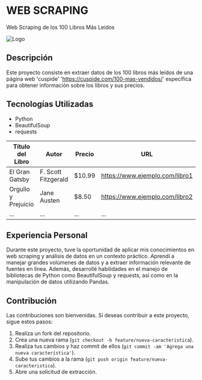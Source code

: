 
# WEB SCRAPING

Web Scraping de los 100 Libros Más Leídos

![Logo](https://scrape-it.cloud/assets/cache_image/assets/blog_img/web-scraping-with-python_1280x533_301.webp)


## Descripción
Este proyecto consiste en extraer datos de los 100 libros más leídos de una página web 'cuspide' 'https://cuspide.com/100-mas-vendidos/' específica para obtener información sobre los libros y sus precios.


## Tecnologías Utilizadas
- Python
- BeautifulSoup
- requests


| Título del Libro      | Autor         | Precio    | URL                                |
|-----------------------|---------------|-----------|------------------------------------|
| El Gran Gatsby        | F. Scott Fitzgerald | $10.99  | https://www.ejemplo.com/libro1    |
| Orgullo y Prejuicio   | Jane Austen   | $8.50     | https://www.ejemplo.com/libro2    |
| ...                   | ...           | ...       | ...   


## Experiencia Personal
Durante este proyecto, tuve la oportunidad de aplicar mis conocimientos en web scraping y análisis de datos en un contexto práctico. Aprendí a manejar grandes volúmenes de datos y a extraer información relevante de fuentes en línea. Además, desarrollé habilidades en el manejo de bibliotecas de Python como BeautifulSoup y requests, así como en la manipulación de datos utilizando Pandas.

## Contribución
Las contribuciones son bienvenidas. Si deseas contribuir a este proyecto, sigue estos pasos:
1. Realiza un fork del repositorio.
2. Crea una nueva rama (`git checkout -b feature/nueva-caracteristica`).
3. Realiza tus cambios y haz commit de ellos (`git commit -am 'Agrega una nueva característica'`).
4. Sube tus cambios a la rama (`git push origin feature/nueva-caracteristica`).
5. Abre una solicitud de extracción.